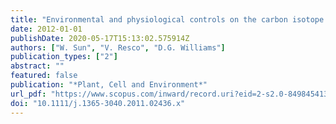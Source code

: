 ```yaml
---
title: "Environmental and physiological controls on the carbon isotope composition of CO<inf>2</inf> respired by leaves and roots of a C<inf>3</inf> woody legume (Prosopis velutina) and a C<inf>4</inf> perennial grass (Sporobolus wrightii)"
date: 2012-01-01
publishDate: 2020-05-17T15:13:02.575914Z
authors: ["W. Sun", "V. Resco", "D.G. Williams"]
publication_types: ["2"]
abstract: ""
featured: false
publication: "*Plant, Cell and Environment*"
url_pdf: "https://www.scopus.com/inward/record.uri?eid=2-s2.0-84984541312&doi=10.1111%2fj.1365-3040.2011.02436.x&partnerID=40&md5=84a86c05c417b2744e222fa1a6c6389f"
doi: "10.1111/j.1365-3040.2011.02436.x"
---
```


